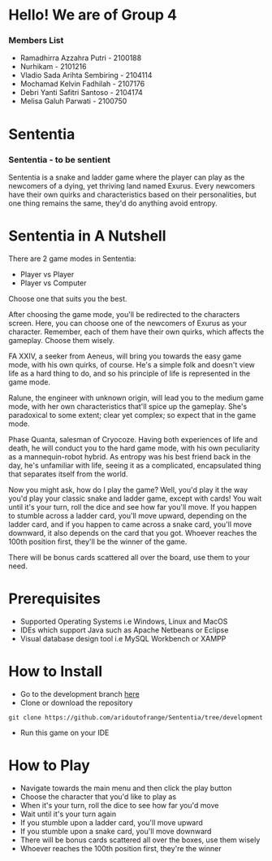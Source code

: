 # Hello! We are of Group 4 

### Members List
- Ramadhirra Azzahra Putri - 2100188
- Nurhikam - 2101216
- Vladio Sada Arihta Sembiring - 2104114
- Mochamad Kelvin Fadhilah - 2107176
- Debri Yanti Safitri Santoso - 2104174
- Melisa Galuh Parwati - 2100750

# Sententia
### Sententia - to be sentient

Sententia is a snake and ladder game where the player can play as the newcomers of a dying, yet thriving land named Exurus. Every newcomers have their own quirks and characteristics based on their personalities, but one thing remains the same, they'd do anything avoid entropy.

# Sententia in A Nutshell
There are 2 game modes in Sententia:
- Player vs Player
- Player vs Computer 

Choose one that suits you the best.

After choosing the game mode, you'll be redirected to the characters screen. Here, you can choose one of the newcomers of Exurus as your character. Remember, each of them have their own quirks, which affects the gameplay. Choose them wisely.

FA XXIV, a seeker from Aeneus, will bring you towards the easy game mode, with his own quirks, of course. He's a simple folk and doesn't view life as a hard thing to do, and so his principle of life is represented in the game mode.

Ralune, the engineer with unknown origin, will lead you to the medium game mode, with her own characteristics that'll spice up the gameplay. She's paradoxical to some extent; clear yet complex; so expect that in the game mode. 

Phase Quanta, salesman of Cryocoze. Having both experiences of life and death, he will conduct you to the hard game mode, with his own peculiarity as a mannequin-robot hybrid. As entropy was his best friend back in the day, he's unfamiliar with life, seeing it as a complicated, encapsulated thing that separates itself from the world.

Now you might ask, how do I play the game? Well, you'd play it the way you'd play your classic snake and ladder game, except with cards! 
You wait until it's your turn, roll the dice and see how far you'll move. If you happen to stumble across a ladder card, you'll move upward, depending on the ladder card, and if you happen to came across a snake card, you'll move downward, it also depends on the card that you got. Whoever reaches the 100th position first, they'll be the winner of the game.

There will be bonus cards scattered all over the board, use them to your need.

# Prerequisites
- Supported Operating Systems i.e Windows, Linux and MacOS 
- IDEs which support Java such as Apache Netbeans or Eclipse 
- Visual database design tool i.e MySQL Workbench or XAMPP 

# How to Install
- Go to the development branch [here](https://github.com/aridoutofrange/Sententia/tree/development)
- Clone or download the repository

```
git clone https://github.com/aridoutofrange/Sententia/tree/development
```

- Run this game on your IDE 



# How to Play
- Navigate towards the main menu and then click the play button 
- Choose the character that you'd like to play as 
- When it's your turn, roll the dice to see how far you'd move 
- Wait until it's your turn again 
- If you stumble upon a ladder card, you'll move upward 
- If you stumble upon a snake card, you'll move downward
- There will be bonus cards scattered all over the boxes, use them wisely 
- Whoever reaches the 100th position first, they're the winner 
